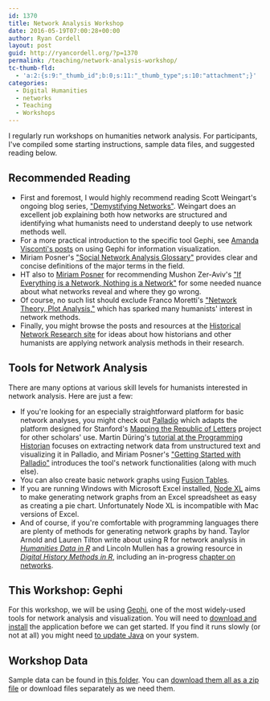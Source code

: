 ```yaml
---
id: 1370
title: Network Analysis Workshop
date: 2016-05-19T07:00:28+00:00
author: Ryan Cordell
layout: post
guid: http://ryancordell.org/?p=1370
permalink: /teaching/network-analysis-workshop/
tc-thumb-fld:
  - 'a:2:{s:9:"_thumb_id";b:0;s:11:"_thumb_type";s:10:"attachment";}'
categories:
  - Digital Humanities
  - networks
  - Teaching
  - Workshops
---
```

I regularly run workshops on humanities network analysis. For participants, I've compiled some starting instructions, sample data files, and suggested reading below. 

<h2>Recommended Reading</h2>
<ul>
<li>First and foremost, I would highly recommend reading Scott Weingart's ongoing blog series, <a href="http://scottbot.net/tag/networks-demystified/">"Demystifying Networks"</a>. Weingart does an excellent job explaining both how networks are structured and identifying what humanists need to understand deeply to use network methods well.</li>
<li>For a more practical introduction to the specific tool Gephi, see <a href="http://literaturegeek.com/tag/gephi/" target="_blank">Amanda Visconti's posts</a> on using Gephi for information visualization.</li>
<li>Miriam Posner's <a href="https://www.google.co.uk/url?sa=t&rct=j&q=&esrc=s&source=web&cd=1&ved=0ahUKEwjynaGS_-XMAhXLDMAKHRcPBjwQFggcMAA&url=http%3A%2F%2Fmiriamposner.com%2Fdh101f15%2Fwp-content%2Fuploads%2F2015%2F10%2FSocial-Network-Analysis-Glossary.docx&usg=AFQjCNE8lEEfiRD1djlUfO90KqvQgJiXJQ&bvm=bv.122448493,d.ZGg&cad=rja" target="_blank">"Social Network Analysis Glossary"</a> provides clear and concise definitions of the major terms in the field.</li> 
<li>HT also to <a href="https://twitter.com/miriamkp/status/726054913520730116" target="_blank">Miriam Posner</a> for recommending Mushon Zer-Aviv's <a href="http://visualisingadvocacy.org/blog/if-everything-network-nothing-network" target="_blank">"If Everything is a Network, Nothing is a Network"</a> for some needed nuance about what networks reveal and where they go wrong.</li>
<li>Of course, no such list should exclude Franco Moretti's <a href="http://litlab.stanford.edu/LiteraryLabPamphlet2.pdf" target="_blank">"Network Theory, Plot Analysis,"</a> which has sparked many humanists' interest in network methods.</li>
<li>Finally, you might browse the posts and resources at the <a href="http://historicalnetworkresearch.org/" target="_blank">Historical Network Research site</a> for ideas about how historians and other humanists are applying network analysis methods in their research.
</ul>

<h2>Tools for Network Analysis</h2>
There are many options at various skill levels for humanists interested in network analysis. Here are just a few:
<ul>
<li>If you're looking for an especially straightforward platform for basic network analyses, you might check out <a href="http://hdlab.stanford.edu/projects/palladio/" target="_blank">Palladio</a> which adapts the platform designed for Stanford's <a href="http://republicofletters.stanford.edu/" target="_blank">Mapping the Republic of Letters</a> project for other scholars' use. Martin Düring's <a href="http://programminghistorian.org/lessons/creating-network-diagrams-from-historical-sources" target="_blank">tutorial at the Programming Historian</a> focuses on extracting network data from unstructured text and visualizing it in Palladio, and Miriam Posner's <a href="http://miriamposner.com/blog/getting-started-with-palladio/" target="_blank">"Getting Started with Palladio"</a> introduces the tool's network functionalities (along with much else).</li> 
<li>You can also create basic network graphs using <a href="https://support.google.com/fusiontables/answer/2566732?hl=en" target="_blank">Fusion Tables</a>.</li> 
<li>If you are running Windows with Microsoft Excel installed, <a href="https://nodexl.codeplex.com/" target="_blank">Node XL</a> aims to make generating network graphs from an Excel spreadsheet as easy as creating a pie chart. Unfortunately Node XL is incompatible with Mac versions of Excel.</li>
<li>And of course, if you're comfortable with programming languages there are plenty of methods for generating network graphs by hand. Taylor Arnold and Lauren Tilton write about using R for network analysis in <a href="http://www.springer.com/us/book/9783319207018" target="_blank"><em>Humanities Data in R</em></a> and Lincoln Mullen has a growing resource in <a href="http://lincolnmullen.com/projects/dh-r/" target="_blank"><em>Digital History Methods in R</em></a>, including an in-progress <a href="http://lincolnmullen.com/projects/dh-r/networks.html" target="_blank">chapter on networks</a>.</li>
</ul> 

<h2>This Workshop: Gephi</h2>
For this workshop, we will be using <a href="http://gephi.github.io/" target="_blank">Gephi</a>, one of the most widely-used tools for network analysis and visualization. You will need to <a href="http://gephi.github.io/users/download/" target="_blank">download and install</a> the application before we can get started. If you find it runs slowly (or not at all) you might need <a href="https://java.com/en/download/" target="_blank">to update Java</a> on your system.

<h2>Workshop Data</h2>
Sample data can be found in <a href="https://www.dropbox.com/sh/vov4yx855zjcjz3/AAD_oCHSVStfEZVvNoJ-eLYKa?dl=0">this folder</a>. You can <a href="https://www.dropbox.com/s/ju4zbmsi3bfb1n1/GephiWorkshopFiles.zip?dl=0">download them all as a zip file</a> or download files separately as we need them. 

<!--The packet includes:
<ol>
<li>A pre-made Gephi file drawn from <a href="https://www.dropbox.com/s/506op57abk069te/Hamlet.gephi?dl=0">Shakespeare's play <em>Hamlet</em></a>.</li>
<li>A <a href="https://www.dropbox.com/s/vjbexa16w24lhiw/participants1789_thru_1793.csv?dl=0">nodes list file</a> from the <a href="http://republicofletters.stanford.edu/" target="_blank">Mapping the Republic of Letters</a> project.</li>
<li>An <a href="https://www.dropbox.com/s/qzl4ht8irlvcuxb/letters1789_thru_1793.csv?dl=0">edges list file</a> from the <a href="http://republicofletters.stanford.edu/" target="_blank">Mapping the Republic of Letters</a> project.</li>
<li>A <a href="https://www.dropbox.com/s/selt1fd9grl3jkz/pairwise_1856-1860_uniq.txt?dl=0">sample dataset</a> from the <a href="http://viraltexts.org/" target="_blank">Viral Texts Project</a>.</li>
</ol>-->